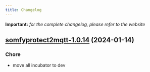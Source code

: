 ```yaml
---
title: Changelog
---
```


**Important:**
*for the complete changelog, please refer to the website*



## [somfyprotect2mqtt-1.0.14](https://github.com/truecharts/charts/compare/somfyprotect2mqtt-1.0.13...somfyprotect2mqtt-1.0.14) (2024-01-14)

### Chore



- move all incubator to dev